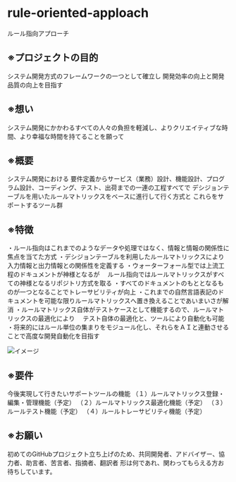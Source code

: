 # rule-oriented-apploach

ルール指向アプローチ

## ※プロジェクトの目的
システム開発方式のフレームワークの一つとして確立し
開発効率の向上と開発品質の向上を目指す

## ※想い
システム開発にかかわるすべての人々の負担を軽減し、よりクリエイティブな時間、より幸福な時間を持てることを願って

## ※概要
システム開発における
要件定義からサービス（業務）設計、機能設計、プログラム設計、コーディング、テスト、出荷までの一連の工程すべてで
デシジョンテーブルを用いたルールマトリックスをベースに進行して行く方式と
これらをサポートするツール群

## ※特徴
・ルール指向はこれまでのようなデータや処理ではなく、情報と情報の関係性に焦点を当てた方式
・デシジョンテーブルを利用したルールマトリックスにより入力情報と出力情報との関係性を定義する
・ウォーターフォール型では上流工程のドキュメントが神様となるが
　ルール指向ではルールマトリックスがすべての神様となるリポジトリ方式を取る
・すべてのドキュメントのもととなるものが一つとなることでトレーサビリティが向上
・これまでの自然言語表記のドキュメントを可能な限りルールマトリックスへ置き換えることであいまいさが解消
・ルールマトリックス自体がテストケースとして機能するので、ルールマトリックスの最適化により
　テスト自体の最適化と、ツールにより自動化も可能
・将来的にはルール単位の集まりをモジュール化し、それらをＡＩと連動させることで高度な開発自動化を目指す

![イメージ](https://camo.qiitausercontent.com/a3da52d92a20c4b3d793040a206e9ac40d46635c/68747470733a2f2f71696974612d696d6167652d73746f72652e73332e616d617a6f6e6177732e636f6d2f302f3233393232342f32323034363032312d343133642d343937332d313766622d3434653830383662343561642e706e67)

## ※要件
今後実現して行きたいサポートツールの機能
（１）ルールマトリックス登録・編集・管理機能（予定）
（２）ルールマトリックス最適化機能（予定）
（３）ルールテスト機能（予定）
（４）ルールトレーサビリティ機能（予定）

## ※お願い
初めてのGitHubプロジェクト立ち上げのため、共同開発者、アドバイザー、協力者、助言者、苦言者、指摘者、翻訳者
形は何であれ、関わってもらえる方お待ちしています。
